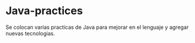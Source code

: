 # Java-practices
Se colocan varias practicas de Java para mejorar en el lenguaje y agregar nuevas tecnologias.
